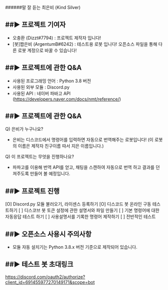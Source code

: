 ######말 잘 듣는 최은비 (Kind Silver)




##▶ 프로젝트 기여자
------

- 오충환 (Dizzt#7794) : 프로젝트 제작자 입니다!
- [봇]짭은비 (ArgentumB#6242) : 테스트용 로봇 입니다! 오픈소스 파일을 통해 다른 로봇 계정으로 바꿀 수 있습니다!



##▶ 프로젝트에 관한 Q&A
------

- 사용된 프로그래밍 언어 : Python 3.8 버전
- 사용된 외부 모듈 : Discord.py
- 사용된 API : 네이버 파바고 API (https://developers.naver.com/docs/nmt/reference/)



##▶ 프로젝트에 관한 Q&A
------

Q) 은비가 누구나요?
- 은비는 디스코드에서 명령어를 입력하면 자동으로 번역해주는 로봇입니다! (이 로봇의 이름은 제작자 친구이름 따서 지은 이름입니다.)

Q) 이 프로젝트는 무엇을 진행하나요? 
- 파파고를 이용해 번역 API를 얻고, 채팅을 스캔하여 자동으로 번역 하고 결과를 던져주도록 만들어 볼 예정입니다.



##▶ 프로젝트 진행
------

[O] Discord.py 모듈 불러오기, 라이센스 등록하기
[O] 디스코드 봇 온라인 구동 테스트하기
[ ] 디스코브 봇 토큰 설정에 관한 설명서와 파일 만들기
[ ] 기본 명령어에 대한 자동응답 테스트 하기
[ ] 사용설명서를 기록한 명령어 제작하기
[ ] 전반적인 테스트



##▶ 오픈소스 사용시 주의사항
------

- 모듈 자동 설치기는 Python 3.8.x 버전 기준으로 제작되어 있습니다.



##▶ 테스트 봇 초대링크
------

https://discord.com/oauth2/authorize?client_id=691455977270149171&scope=bot

